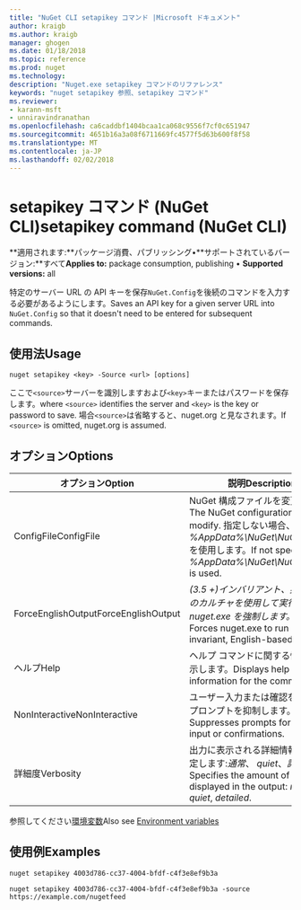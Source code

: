 ```yaml
---
title: "NuGet CLI setapikey コマンド |Microsoft ドキュメント"
author: kraigb
ms.author: kraigb
manager: ghogen
ms.date: 01/18/2018
ms.topic: reference
ms.prod: nuget
ms.technology: 
description: "Nuget.exe setapikey コマンドのリファレンス"
keywords: "nuget setapikey 参照、setapikey コマンド"
ms.reviewer:
- karann-msft
- unniravindranathan
ms.openlocfilehash: ca6caddbf1404bcaa1ca068c9556f7cf0c651947
ms.sourcegitcommit: 4651b16a3a08f6711669fc4577f5d63b600f8f58
ms.translationtype: MT
ms.contentlocale: ja-JP
ms.lasthandoff: 02/02/2018
---
```

# <a name="setapikey-command-nuget-cli"></a><span data-ttu-id="f6818-104">setapikey コマンド (NuGet CLI)</span><span class="sxs-lookup"><span data-stu-id="f6818-104">setapikey command (NuGet CLI)</span></span>

<span data-ttu-id="f6818-105">**適用されます:**パッケージ消費、パブリッシング&bullet;**サポートされているバージョン:**すべて</span><span class="sxs-lookup"><span data-stu-id="f6818-105">**Applies to:** package consumption, publishing &bullet; **Supported versions:** all</span></span>

<span data-ttu-id="f6818-106">特定のサーバー URL の API キーを保存`NuGet.Config`を後続のコマンドを入力する必要があるようにします。</span><span class="sxs-lookup"><span data-stu-id="f6818-106">Saves an API key for a given server URL into `NuGet.Config` so that it doesn't need to be entered for subsequent commands.</span></span>

## <a name="usage"></a><span data-ttu-id="f6818-107">使用法</span><span class="sxs-lookup"><span data-stu-id="f6818-107">Usage</span></span>

```cli
nuget setapikey <key> -Source <url> [options]
```

<span data-ttu-id="f6818-108">ここで`<source>`サーバーを識別しますおよび`<key>`キーまたはパスワードを保存します。</span><span class="sxs-lookup"><span data-stu-id="f6818-108">where `<source>` identifies the server and `<key>` is the key or password to save.</span></span> <span data-ttu-id="f6818-109">場合`<source>`は省略すると、nuget.org と見なされます。</span><span class="sxs-lookup"><span data-stu-id="f6818-109">If `<source>` is omitted, nuget.org is assumed.</span></span>

## <a name="options"></a><span data-ttu-id="f6818-110">オプション</span><span class="sxs-lookup"><span data-stu-id="f6818-110">Options</span></span>

| <span data-ttu-id="f6818-111">オプション</span><span class="sxs-lookup"><span data-stu-id="f6818-111">Option</span></span> | <span data-ttu-id="f6818-112">説明</span><span class="sxs-lookup"><span data-stu-id="f6818-112">Description</span></span> |
| --- | --- |
| <span data-ttu-id="f6818-113">ConfigFile</span><span class="sxs-lookup"><span data-stu-id="f6818-113">ConfigFile</span></span> | <span data-ttu-id="f6818-114">NuGet 構成ファイルを変更します。</span><span class="sxs-lookup"><span data-stu-id="f6818-114">The NuGet configuration file to modify.</span></span> <span data-ttu-id="f6818-115">指定しない場合、 *%AppData%\NuGet\NuGet.Config*を使用します。</span><span class="sxs-lookup"><span data-stu-id="f6818-115">If not specified, *%AppData%\NuGet\NuGet.Config* is used.</span></span> |
| <span data-ttu-id="f6818-116">ForceEnglishOutput</span><span class="sxs-lookup"><span data-stu-id="f6818-116">ForceEnglishOutput</span></span> | <span data-ttu-id="f6818-117">*(3.5 +)*インバリアント、英語ベースのカルチャを使用して実行する nuget.exe を強制します。</span><span class="sxs-lookup"><span data-stu-id="f6818-117">*(3.5+)* Forces nuget.exe to run using an invariant, English-based culture.</span></span> |
| <span data-ttu-id="f6818-118">ヘルプ</span><span class="sxs-lookup"><span data-stu-id="f6818-118">Help</span></span> | <span data-ttu-id="f6818-119">ヘルプ コマンドに関する情報を表示します。</span><span class="sxs-lookup"><span data-stu-id="f6818-119">Displays help information for the command.</span></span> |
| <span data-ttu-id="f6818-120">NonInteractive</span><span class="sxs-lookup"><span data-stu-id="f6818-120">NonInteractive</span></span> | <span data-ttu-id="f6818-121">ユーザー入力または確認を要求するプロンプトを抑制します。</span><span class="sxs-lookup"><span data-stu-id="f6818-121">Suppresses prompts for user input or confirmations.</span></span> |
| <span data-ttu-id="f6818-122">詳細度</span><span class="sxs-lookup"><span data-stu-id="f6818-122">Verbosity</span></span> | <span data-ttu-id="f6818-123">出力に表示される詳細情報の量を指定します:*通常*、 *quiet*、*詳細*です。</span><span class="sxs-lookup"><span data-stu-id="f6818-123">Specifies the amount of detail displayed in the output: *normal*, *quiet*, *detailed*.</span></span> |

<span data-ttu-id="f6818-124">参照してください[環境変数](cli-ref-environment-variables.md)</span><span class="sxs-lookup"><span data-stu-id="f6818-124">Also see [Environment variables](cli-ref-environment-variables.md)</span></span>

## <a name="examples"></a><span data-ttu-id="f6818-125">使用例</span><span class="sxs-lookup"><span data-stu-id="f6818-125">Examples</span></span>

```cli
nuget setapikey 4003d786-cc37-4004-bfdf-c4f3e8ef9b3a

nuget setapikey 4003d786-cc37-4004-bfdf-c4f3e8ef9b3a -source https://example.com/nugetfeed
```
